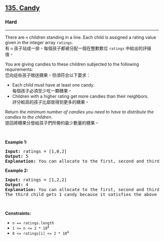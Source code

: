 <h2><a href="https://leetcode.com/problems/candy/">135. Candy</a></h2><h3>Hard</h3><hr><div><p data-immersive-translate-effect="1" data-immersive_translate_walked="a473b2da-0afa-415f-b4f7-faba6b0d3c3f">There are <code data-immersive-translate-effect="1" data-immersive_translate_walked="a473b2da-0afa-415f-b4f7-faba6b0d3c3f">n</code> children standing in a line. Each child is assigned a rating value given in the integer array <code data-immersive-translate-effect="1" data-immersive_translate_walked="a473b2da-0afa-415f-b4f7-faba6b0d3c3f">ratings</code>.<font class="notranslate immersive-translate-target-wrapper" lang="zh-TW" data-immersive-translate-translation-element-mark="1"><br><font class="notranslate immersive-translate-target-translation-theme-none immersive-translate-target-translation-block-wrapper-theme-none immersive-translate-target-translation-block-wrapper" data-immersive-translate-translation-element-mark="1"><font class="notranslate immersive-translate-target-inner immersive-translate-target-translation-theme-none-inner" data-immersive-translate-translation-element-mark="1">有 <code data-immersive-translate-effect="1" data-immersive_translate_walked="a473b2da-0afa-415f-b4f7-faba6b0d3c3f">n</code> 孩子站成一排。每個孩子都被分配一個在整數數位 <code data-immersive-translate-effect="1" data-immersive_translate_walked="a473b2da-0afa-415f-b4f7-faba6b0d3c3f">ratings</code> 中給出的評級值。</font></font></font></p>

<p data-immersive-translate-effect="1" data-immersive_translate_walked="a473b2da-0afa-415f-b4f7-faba6b0d3c3f">You are giving candies to these children subjected to the following requirements:<font class="notranslate immersive-translate-target-wrapper" lang="zh-TW" data-immersive-translate-translation-element-mark="1"><br><font class="notranslate immersive-translate-target-translation-theme-none immersive-translate-target-translation-block-wrapper-theme-none immersive-translate-target-translation-block-wrapper" data-immersive-translate-translation-element-mark="1"><font class="notranslate immersive-translate-target-inner immersive-translate-target-translation-theme-none-inner" data-immersive-translate-translation-element-mark="1">您向這些孩子贈送糖果，但須符合以下要求：</font></font></font></p>

<ul>
	<li data-immersive-translate-effect="1" data-immersive_translate_walked="a473b2da-0afa-415f-b4f7-faba6b0d3c3f">Each child must have at least one candy.<font class="notranslate immersive-translate-target-wrapper" lang="zh-TW" data-immersive-translate-translation-element-mark="1"><br><font class="notranslate immersive-translate-target-translation-theme-none immersive-translate-target-translation-block-wrapper-theme-none immersive-translate-target-translation-block-wrapper" data-immersive-translate-translation-element-mark="1"><font class="notranslate immersive-translate-target-inner immersive-translate-target-translation-theme-none-inner" data-immersive-translate-translation-element-mark="1">每個孩子必須至少吃一顆糖果。</font></font></font></li>
	<li data-immersive-translate-effect="1" data-immersive_translate_walked="a473b2da-0afa-415f-b4f7-faba6b0d3c3f">Children with a higher rating get more candies than their neighbors.<font class="notranslate immersive-translate-target-wrapper" lang="zh-TW" data-immersive-translate-translation-element-mark="1"><br><font class="notranslate immersive-translate-target-translation-theme-none immersive-translate-target-translation-block-wrapper-theme-none immersive-translate-target-translation-block-wrapper" data-immersive-translate-translation-element-mark="1"><font class="notranslate immersive-translate-target-inner immersive-translate-target-translation-theme-none-inner" data-immersive-translate-translation-element-mark="1">評分較高的孩子比鄰居得到更多的糖果。</font></font></font></li>
</ul>

<p data-immersive-translate-effect="1" data-immersive_translate_walked="a473b2da-0afa-415f-b4f7-faba6b0d3c3f">Return <em data-immersive-translate-effect="1" data-immersive_translate_walked="a473b2da-0afa-415f-b4f7-faba6b0d3c3f">the minimum number of candies you need to have to distribute the candies to the children</em>.<font class="notranslate immersive-translate-target-wrapper" lang="zh-TW" data-immersive-translate-translation-element-mark="1"><br><font class="notranslate immersive-translate-target-translation-theme-none immersive-translate-target-translation-block-wrapper-theme-none immersive-translate-target-translation-block-wrapper" data-immersive-translate-translation-element-mark="1"><font class="notranslate immersive-translate-target-inner immersive-translate-target-translation-theme-none-inner" data-immersive-translate-translation-element-mark="1">退回將糖果分發給孩子們所需的最少數量的糖果。</font></font></font></p>

<p>&nbsp;</p>
<p><strong class="example">Example 1:</strong></p>

<pre><strong>Input:</strong> ratings = [1,0,2]
<strong>Output:</strong> 5
<strong>Explanation:</strong> You can allocate to the first, second and third child with 2, 1, 2 candies respectively.
</pre>

<p><strong class="example">Example 2:</strong></p>

<pre><strong>Input:</strong> ratings = [1,2,2]
<strong>Output:</strong> 4
<strong>Explanation:</strong> You can allocate to the first, second and third child with 1, 2, 1 candies respectively.
The third child gets 1 candy because it satisfies the above two conditions.
</pre>

<p>&nbsp;</p>
<p><strong>Constraints:</strong></p>

<ul>
	<li><code>n == ratings.length</code></li>
	<li><code>1 &lt;= n &lt;= 2 * 10<sup>4</sup></code></li>
	<li><code>0 &lt;= ratings[i] &lt;= 2 * 10<sup>4</sup></code></li>
</ul>
</div>